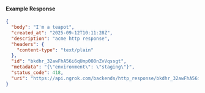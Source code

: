 <!-- Code generated for API Clients. DO NOT EDIT. -->

#### Example Response

```json
{
  "body": "I'm a teapot",
  "created_at": "2025-09-12T10:11:28Z",
  "description": "acme http response",
  "headers": {
    "content-type": "text/plain"
  },
  "id": "bkdhr_32awFhA56i6qUmp0O8nZvVqssgt",
  "metadata": "{\"environment\": \"staging\"}",
  "status_code": 418,
  "uri": "https://api.ngrok.com/backends/http_response/bkdhr_32awFhA56i6qUmp0O8nZvVqssgt"
}
```
